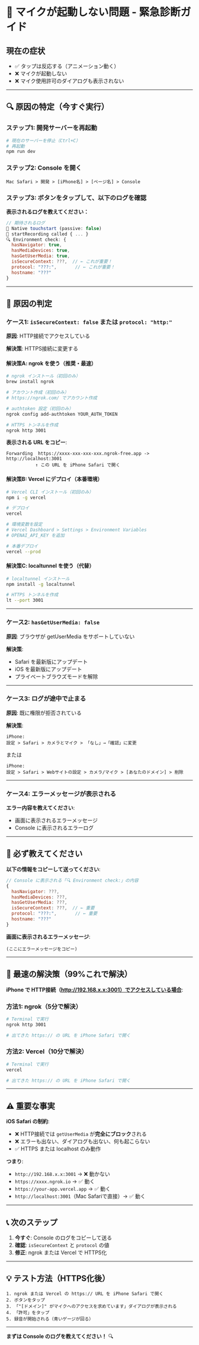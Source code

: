 # 🚨 マイクが起動しない問題 - 緊急診断ガイド

## 現在の症状
- ✅ タップは反応する（アニメーション動く）
- ❌ マイクが起動しない
- ❌ マイク使用許可のダイアログも表示されない

---

## 🔍 原因の特定（今すぐ実行）

### ステップ1: 開発サーバーを再起動
```bash
# 現在のサーバーを停止（Ctrl+C）
# 再起動
npm run dev
```

### ステップ2: Console を開く
```
Mac Safari > 開発 > [iPhone名] > [ページ名] > Console
```

### ステップ3: ボタンをタップして、以下のログを確認

**表示されるログを教えてください：**

```javascript
// 期待されるログ
📱 Native touchstart (passive: false)
🎤 startRecording called { ... }
🔍 Environment check: {
  hasNavigator: true,
  hasMediaDevices: true,
  hasGetUserMedia: true,
  isSecureContext: ???,  // ← これが重要！
  protocol: "???:",       // ← これが重要！
  hostname: "???"
}
```

---

## 🎯 原因の判定

### ケース1: `isSecureContext: false` または `protocol: "http:"`
**原因**: HTTP接続でアクセスしている

**解決策**: HTTPS接続に変更する

#### 解決策A: ngrok を使う（推奨・最速）
```bash
# ngrok インストール（初回のみ）
brew install ngrok

# アカウント作成（初回のみ）
# https://ngrok.com/ でアカウント作成

# authtoken 設定（初回のみ）
ngrok config add-authtoken YOUR_AUTH_TOKEN

# HTTPS トンネルを作成
ngrok http 3001
```

**表示される URL をコピー**:
```
Forwarding  https://xxxx-xxx-xxx-xxx.ngrok-free.app -> http://localhost:3001
           ↑ この URL を iPhone Safari で開く
```

#### 解決策B: Vercel にデプロイ（本番環境）
```bash
# Vercel CLI インストール（初回のみ）
npm i -g vercel

# デプロイ
vercel

# 環境変数を設定
# Vercel Dashboard > Settings > Environment Variables
# OPENAI_API_KEY を追加

# 本番デプロイ
vercel --prod
```

#### 解決策C: localtunnel を使う（代替）
```bash
# localtunnel インストール
npm install -g localtunnel

# HTTPS トンネルを作成
lt --port 3001
```

---

### ケース2: `hasGetUserMedia: false`
**原因**: ブラウザが getUserMedia をサポートしていない

**解決策**:
- Safari を最新版にアップデート
- iOS を最新版にアップデート
- プライベートブラウズモードを解除

---

### ケース3: ログが途中で止まる
**原因**: 既に権限が拒否されている

**解決策**:
```
iPhone:
設定 > Safari > カメラとマイク > 「なし」→「確認」に変更
```

または

```
iPhone:
設定 > Safari > Webサイトの設定 > カメラ/マイク > [あなたのドメイン] > 削除
```

---

### ケース4: エラーメッセージが表示される
**エラー内容を教えてください**:
- 画面に表示されるエラーメッセージ
- Console に表示されるエラーログ

---

## 📝 必ず教えてください

**以下の情報をコピーして送ってください**:

```javascript
// Console に表示される「🔍 Environment check:」の内容
{
  hasNavigator: ???,
  hasMediaDevices: ???,
  hasGetUserMedia: ???,
  isSecureContext: ???,  // ← 重要
  protocol: "???:",       // ← 重要
  hostname: "???"
}
```

**画面に表示されるエラーメッセージ**:
```
(ここにエラーメッセージをコピー)
```

---

## 🚀 最速の解決策（99%これで解決）

**iPhone で HTTP接続（http://192.168.x.x:3001）でアクセスしている場合**:

### 方法1: ngrok（5分で解決）
```bash
# Terminal で実行
ngrok http 3001

# 出てきた https:// の URL を iPhone Safari で開く
```

### 方法2: Vercel（10分で解決）
```bash
# Terminal で実行
vercel

# 出てきた https:// の URL を iPhone Safari で開く
```

---

## ⚠️ 重要な事実

**iOS Safari の制約**:
- ❌ HTTP接続では `getUserMedia` が**完全にブロック**される
- ❌ エラーも出ない、ダイアログも出ない、何も起こらない
- ✅ HTTPS または localhost のみ動作

**つまり**:
- `http://192.168.x.x:3001` → ❌ 動かない
- `https://xxxx.ngrok.io` → ✅ 動く
- `https://your-app.vercel.app` → ✅ 動く
- `http://localhost:3001`（Mac Safariで直接）→ ✅ 動く

---

## 📞 次のステップ

1. **今すぐ**: Console のログをコピーして送る
2. **確認**: `isSecureContext` と `protocol` の値
3. **修正**: ngrok または Vercel で HTTPS化

---

## 💡 テスト方法（HTTPS化後）

```
1. ngrok または Vercel の https:// URL を iPhone Safari で開く
2. ボタンをタップ
3. 「"[ドメイン]" がマイクへのアクセスを求めています」ダイアログが表示される
4. 「許可」をタップ
5. 録音が開始される（青いゲージが回る）
```

---

**まずは Console のログを教えてください！** 🔍

